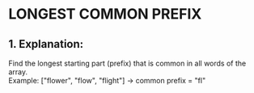 # LONGEST COMMON PREFIX
## 1. Explanation:
Find the longest starting part (prefix) that is common in all words of the array.  
Example: ["flower", "flow", "flight"] → common prefix = "fl"
